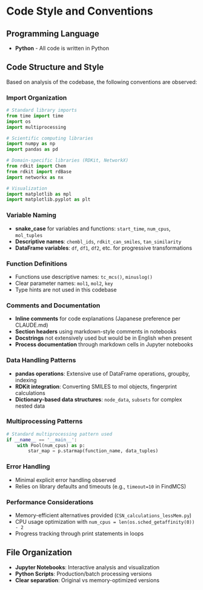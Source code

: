 # Code Style and Conventions

## Programming Language
- **Python** - All code is written in Python

## Code Structure and Style
Based on analysis of the codebase, the following conventions are observed:

### Import Organization
```python
# Standard library imports
from time import time
import os
import multiprocessing

# Scientific computing libraries  
import numpy as np
import pandas as pd

# Domain-specific libraries (RDKit, NetworkX)
from rdkit import Chem
from rdkit import rdBase
import networkx as nx

# Visualization
import matplotlib as mpl
import matplotlib.pyplot as plt
```

### Variable Naming
- **snake_case** for variables and functions: `start_time`, `num_cpus`, `mol_tuples`
- **Descriptive names**: `chembl_ids`, `rdkit_can_smiles`, `tan_similarity`
- **DataFrame variables**: `df`, `df1`, `df2`, etc. for progressive transformations

### Function Definitions
- Functions use descriptive names: `tc_mcs()`, `minuslog()`
- Clear parameter names: `mol1`, `mol2`, `key`
- Type hints are not used in this codebase

### Comments and Documentation
- **Inline comments** for code explanations (Japanese preference per CLAUDE.md)
- **Section headers** using markdown-style comments in notebooks
- **Docstrings** not extensively used but would be in English when present
- **Process documentation** through markdown cells in Jupyter notebooks

### Data Handling Patterns
- **pandas operations**: Extensive use of DataFrame operations, groupby, indexing
- **RDKit integration**: Converting SMILES to mol objects, fingerprint calculations
- **Dictionary-based data structures**: `node_data`, `subsets` for complex nested data

### Multiprocessing Patterns
```python
# Standard multiprocessing pattern used
if __name__ == '__main__':
    with Pool(num_cpus) as p:
        star_map = p.starmap(function_name, data_tuples)
```

### Error Handling
- Minimal explicit error handling observed
- Relies on library defaults and timeouts (e.g., `timeout=10` in FindMCS)

### Performance Considerations
- Memory-efficient alternatives provided (`CSN_calculations_lessMem.py`)
- CPU usage optimization with `num_cpus = len(os.sched_getaffinity(0)) - 2`
- Progress tracking through print statements in loops

## File Organization
- **Jupyter Notebooks**: Interactive analysis and visualization
- **Python Scripts**: Production/batch processing versions
- **Clear separation**: Original vs memory-optimized versions